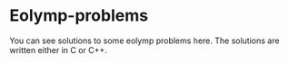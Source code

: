 # Eolymp-problems
You can see solutions to some eolymp problems here. 
The solutions are written either in C or C++.




